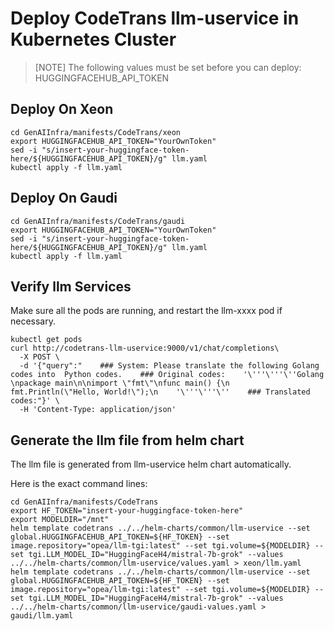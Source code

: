 # Deploy CodeTrans llm-uservice in Kubernetes Cluster

> [NOTE]
> The following values must be set before you can deploy:
> HUGGINGFACEHUB_API_TOKEN

## Deploy On Xeon

```
cd GenAIInfra/manifests/CodeTrans/xeon
export HUGGINGFACEHUB_API_TOKEN="YourOwnToken"
sed -i "s/insert-your-huggingface-token-here/${HUGGINGFACEHUB_API_TOKEN}/g" llm.yaml
kubectl apply -f llm.yaml
```

## Deploy On Gaudi

```
cd GenAIInfra/manifests/CodeTrans/gaudi
export HUGGINGFACEHUB_API_TOKEN="YourOwnToken"
sed -i "s/insert-your-huggingface-token-here/${HUGGINGFACEHUB_API_TOKEN}/g" llm.yaml
kubectl apply -f llm.yaml
```

## Verify llm Services

Make sure all the pods are running, and restart the llm-xxxx pod if necessary.

```
kubectl get pods
curl http://codetrans-llm-uservice:9000/v1/chat/completions\
  -X POST \
  -d '{"query":"    ### System: Please translate the following Golang codes into  Python codes.    ### Original codes:    '\'''\'''\''Golang    \npackage main\n\nimport \"fmt\"\nfunc main() {\n    fmt.Println(\"Hello, World!\");\n    '\'''\'''\''    ### Translated codes:"}' \
  -H 'Content-Type: application/json'
```

## Generate the llm file from helm chart

The llm file is generated from llm-uservice helm chart automatically.

Here is the exact command lines:

```
cd GenAIInfra/manifests/CodeTrans
export HF_TOKEN="insert-your-huggingface-token-here"
export MODELDIR="/mnt"
helm template codetrans ../../helm-charts/common/llm-uservice --set global.HUGGINGFACEHUB_API_TOKEN=${HF_TOKEN} --set image.repository="opea/llm-tgi:latest" --set tgi.volume=${MODELDIR} --set tgi.LLM_MODEL_ID="HuggingFaceH4/mistral-7b-grok" --values ../../helm-charts/common/llm-uservice/values.yaml > xeon/llm.yaml
helm template codetrans ../../helm-charts/common/llm-uservice --set global.HUGGINGFACEHUB_API_TOKEN=${HF_TOKEN} --set image.repository="opea/llm-tgi:latest" --set tgi.volume=${MODELDIR} --set tgi.LLM_MODEL_ID="HuggingFaceH4/mistral-7b-grok" --values ../../helm-charts/common/llm-uservice/gaudi-values.yaml > gaudi/llm.yaml

```

